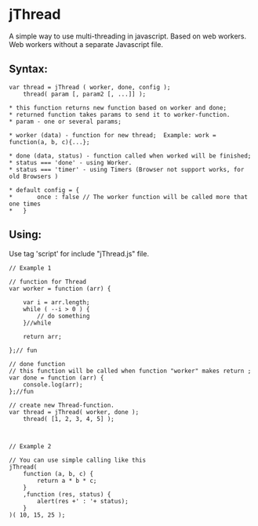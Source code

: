 jThread
=======

A simple way to use multi-threading in javascript. Based on web workers.
<br>
Web workers without a separate Javascript file.

Syntax: 
------

	var thread = jThread ( worker, done, config );
	    thread( param [, param2 [, ...]] );
	
	* this function returns new function based on worker and done;
	* returned function takes params to send it to worker-function.
	* param - one or several params;
	
	* worker (data) - function for new thread;  Example: work = function(a, b, c){...};
	
	* done (data, status) - function called when worked will be finished;
	* status === 'done' - using Worker.
	* status === 'timer' - using Timers (Browser not support works, for old Browsers )

	* default config = {
	*		once : false // The worker function will be called more that one times
	*	}
	


Using:
------
Use tag 'script' for include "jThread.js" file.

	// Example 1

	// function for Thread
	var worker = function (arr) {
		
		var i = arr.length;
		while ( --i > 0 ) {
			// do something
		}//while
		
		return arr;
		
	};// fun
	
	// done function
	// this function will be called when function "worker" makes return ;
	var done = function (arr) {
		console.log(arr);
	};//fun
	
	// create new Thread-function.
	var thread = jThread( worker, done );
		thread( [1, 2, 3, 4, 5] );



	// Example 2
		
	// You can use simple calling like this
	jThread(
		function (a, b, c) {
			return a * b * c;
		}
		,function (res, status) {
			alert(res +' : '+ status);
		}
	)( 10, 15, 25 );
